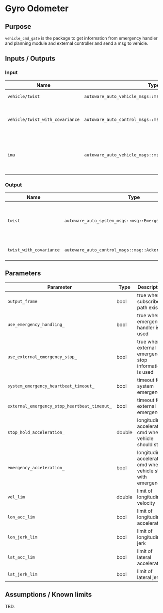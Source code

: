 # Gyro Odometer

## Purpose

`vehicle_cmd_gate` is the package to get information from emergency handler and planning module and external controller and send a msg to vehicle.

## Inputs / Outputs

### Input

| Name                            | Type                                                       | Description                                  |
| ------------------------------- | ---------------------------------------------------------- | -------------------------------------------- |
| `vehicle/twist`                 | `autoware_auto_vehicle_msgs::msg::SteeringReport`          | steering status                              |
| `vehicle/twist_with_covariance` | `autoware_auto_control_msgs::msg::AckermannControlCommand` | control command from planning module         |
| `imu`                           | `autoware_auto_vehicle_msgs::msg::TurnIndicatorsCommand`   | turn indicators command from planning module |

### Output

| Name                    | Type                                                       | Description                                             |
| ----------------------- | ---------------------------------------------------------- | ------------------------------------------------------- |
| `twist`                 | `autoware_auto_system_msgs::msg::EmergencyState`           | emergency state which was originally in vehicle command |
| `twist_with_covariance` | `autoware_auto_control_msgs::msg::AckermannControlCommand` | gear command to vehicle                                 |

## Parameters

| Parameter                                    | Type   | Description                                                    |
| -------------------------------------------- | ------ | -------------------------------------------------------------- |
| `output_frame`                               | bool   | true when subscribed path exists                               |
| `use_emergency_handling_`                    | bool   | true when emergency handler is used                            |
| `use_external_emergency_stop_`               | bool   | true when external emergency stop information is used          |
| `system_emergency_heartbeat_timeout_`        | bool   | timeout for system emergency                                   |
| `external_emergency_stop_heartbeat_timeout_` | bool   | timeout for external emergency                                 |
| `stop_hold_acceleration_`                    | double | longitudinal acceleration cmd when vehicle should stop         |
| `emergency_acceleration_`                    | bool   | longitudinal acceleration cmd when vehicle stop with emergency |
| `vel_lim`                                    | double | limit of longitudinal velocity                                 |
| `lon_acc_lim`                                | bool   | limit of longitudinal acceleration                             |
| `lon_jerk_lim`                               | bool   | limit of longitudinal jerk                                     |
| `lat_acc_lim`                                | bool   | limit of lateral acceleration                                  |
| `lat_jerk_lim`                               | bool   | limit of lateral jerk                                          |

## Assumptions / Known limits

TBD.
